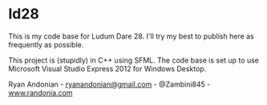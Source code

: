 ld28
====

This is my code base for Ludum Dare 28. I'll try my best to publish here as 
frequently as possible.

This project is (stupidly) in C++ using SFML. The code base is set up to use 
Microsoft Visual Studio Express 2012 for Windows Desktop.

Ryan Andonian - ryanandonian@gmail.com - @Zambini845 - www.randonia.com